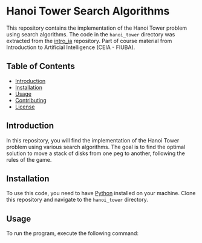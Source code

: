 # Hanoi Tower Search Algorithms

This repository contains the implementation of the Hanoi Tower problem using search algorithms. The code in the `hanoi_tower` directory was extracted from the [intro_ia](https://github.com/FIUBA-Posgrado-Inteligencia-Artificial/intro_ia/tree/main/clase2/hanoi_tower) repository. Part of course material from Introduction to Artificial Intelligence (CEIA - FIUBA).

## Table of Contents

- [Introduction](#introduction)
- [Installation](#installation)
- [Usage](#usage)
- [Contributing](#contributing)
- [License](#license)

## Introduction

In this repository, you will find the implementation of the Hanoi Tower problem using various search algorithms. The goal is to find the optimal solution to move a stack of disks from one peg to another, following the rules of the game.

## Installation

To use this code, you need to have [Python](https://www.python.org/) installed on your machine. Clone this repository and navigate to the `hanoi_tower` directory.

## Usage

To run the program, execute the following command:
